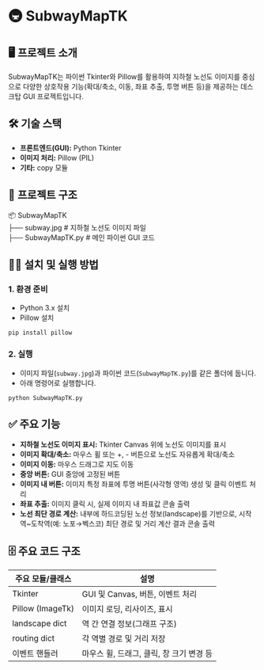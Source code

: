 # 🚇 SubwayMapTK

## 🖥️ 프로젝트 소개

SubwayMapTK는 파이썬 Tkinter와 Pillow를 활용하여 지하철 노선도 이미지를 중심으로 다양한 상호작용 기능(확대/축소, 이동, 좌표 추출, 투명 버튼 등)을 제공하는 데스크탑 GUI 프로젝트입니다.

## 🛠️ 기술 스택

- **프론트엔드(GUI):** Python Tkinter
- **이미지 처리:** Pillow (PIL)
- **기타:** copy 모듈

## 📂 프로젝트 구조

📦 SubwayMapTK <br>
├── subway.jpg # 지하철 노선도 이미지 파일 <br>
├── SubwayMapTK.py # 메인 파이썬 GUI 코드

## 🏃‍♂️ 설치 및 실행 방법

### 1. 환경 준비

- Python 3.x 설치
- Pillow 설치

```
pip install pillow
```

### 2. 실행

- 이미지 파일(`subway.jpg`)과 파이썬 코드(`SubwayMapTK.py`)를 같은 폴더에 둡니다.
- 아래 명령어로 실행합니다.

```
python SubwayMapTK.py
```

## ✅ 주요 기능

- **지하철 노선도 이미지 표시:** Tkinter Canvas 위에 노선도 이미지를 표시
- **이미지 확대/축소:** 마우스 휠 또는 +, - 버튼으로 노선도 자유롭게 확대/축소
- **이미지 이동:** 마우스 드래그로 지도 이동
- **중앙 버튼:** GUI 중앙에 고정된 버튼
- **이미지 내 버튼:** 이미지 특정 좌표에 투명 버튼(사각형 영역) 생성 및 클릭 이벤트 처리
- **좌표 추출:** 이미지 클릭 시, 실제 이미지 내 좌표값 콘솔 출력
- **노선 최단 경로 계산:** 내부에 하드코딩된 노선 정보(landscape)를 기반으로, 시작역~도착역(예: 노포→벡스코) 최단 경로 및 거리 계산 결과 콘솔 출력

## 🗄️ 주요 코드 구조

| 주요 모듈/클래스 | 설명                                     |
| ---------------- | ---------------------------------------- |
| Tkinter          | GUI 및 Canvas, 버튼, 이벤트 처리         |
| Pillow (ImageTk) | 이미지 로딩, 리사이즈, 표시              |
| landscape dict   | 역 간 연결 정보(그래프 구조)             |
| routing dict     | 각 역별 경로 및 거리 저장                |
| 이벤트 핸들러    | 마우스 휠, 드래그, 클릭, 창 크기 변경 등 |
